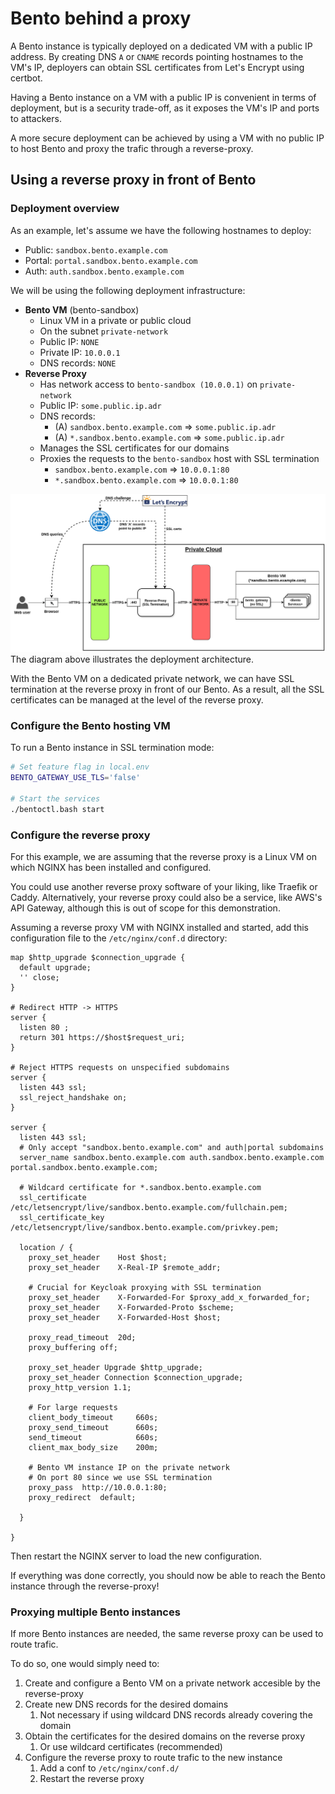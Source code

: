 # Bento behind a proxy

A Bento instance is typically deployed on a dedicated VM with a public IP address.
By creating DNS `A` or `CNAME` records pointing hostnames to the VM's IP, deployers
can obtain SSL certificates from Let's Encrypt using certbot.

Having a Bento instance on a VM with a public IP is convenient in terms of deployment,
but is a security trade-off, as it exposes the VM's IP and ports to attackers.

A more secure deployment can be achieved by using a VM with no public IP to host Bento
and proxy the trafic through a reverse-proxy.

## Using a reverse proxy in front of Bento

### Deployment overview
As an example, let's assume we have the following hostnames to deploy:
- Public: `sandbox.bento.example.com`
- Portal: `portal.sandbox.bento.example.com`
- Auth: `auth.sandbox.bento.example.com`

We will be using the following deployment infrastructure:
- **Bento VM** (bento-sandbox)
    - Linux VM in a private or public cloud
    - On the subnet `private-network`
    - Public IP: `NONE`
    - Private IP: `10.0.0.1`
    - DNS records: `NONE`
- **Reverse Proxy**
    - Has network access to `bento-sandbox (10.0.0.1)` on `private-network`
    - Public IP: `some.public.ip.adr`
    - DNS records:
        - (A) `sandbox.bento.example.com` => `some.public.ip.adr`
        - (A) `*.sandbox.bento.example.com` => `some.public.ip.adr`
    - Manages the SSL certificates for our domains
    - Proxies the requests to the `bento-sandbox` host with SSL termination
        - `sandbox.bento.example.com` => `10.0.0.1:80`
        - `*.sandbox.bento.example.com` => `10.0.0.1:80`


![Reverse proxy architecture](./img/private-network-reverse-proxy.png)
The diagram above illustrates the deployment architecture.

With the Bento VM on a dedicated private network, we can have SSL
termination at the reverse proxy in front of our Bento.
As a result, all the SSL certificates can be managed at the level of the reverse proxy.

### Configure the Bento hosting VM

To run a Bento instance in SSL termination mode:
```bash
# Set feature flag in local.env
BENTO_GATEWAY_USE_TLS='false'

# Start the services
./bentoctl.bash start
```

### Configure the reverse proxy

For this example, we are assuming that the reverse proxy is a Linux VM
on which NGINX has been installed and configured.

You could use another reverse proxy software of your liking, like Traefik or Caddy. 
Alternatively, your reverse proxy could also be a service, like AWS's API Gateway, although this is out of scope for this demonstration.

Assuming a reverse proxy VM with NGINX installed and started, add this
configuration file to the `/etc/nginx/conf.d` directory:

```nginx
map $http_upgrade $connection_upgrade {
  default upgrade;
  '' close;
}

# Redirect HTTP -> HTTPS
server {
  listen 80 ;
  return 301 https://$host$request_uri;
}

# Reject HTTPS requests on unspecified subdomains
server {
  listen 443 ssl;
  ssl_reject_handshake on;
}

server {
  listen 443 ssl;
  # Only accept "sandbox.bento.example.com" and auth|portal subdomains
  server_name sandbox.bento.example.com auth.sandbox.bento.example.com portal.sandbox.bento.example.com;
  
  # Wildcard certificate for *.sandbox.bento.example.com
  ssl_certificate /etc/letsencrypt/live/sandbox.bento.example.com/fullchain.pem;
  ssl_certificate_key /etc/letsencrypt/live/sandbox.bento.example.com/privkey.pem;
 
  location / {
    proxy_set_header    Host $host;
    proxy_set_header    X-Real-IP $remote_addr;

    # Crucial for Keycloak proxying with SSL termination
    proxy_set_header    X-Forwarded-For $proxy_add_x_forwarded_for;
    proxy_set_header    X-Forwarded-Proto $scheme;
    proxy_set_header    X-Forwarded-Host $host;

    proxy_read_timeout  20d;
    proxy_buffering off;
	
    proxy_set_header Upgrade $http_upgrade;
    proxy_set_header Connection $connection_upgrade;
    proxy_http_version 1.1;

    # For large requests
    client_body_timeout     660s;
    proxy_send_timeout      660s;
    send_timeout            660s;
    client_max_body_size    200m;
    
    # Bento VM instance IP on the private network
    # On port 80 since we use SSL termination
    proxy_pass  http://10.0.0.1:80;
    proxy_redirect	default;
      
  }

}
```

Then restart the NGINX server to load the new configuration.

If everything was done correctly, you should now be able to reach the Bento instance through the reverse-proxy!

### Proxying multiple Bento instances
If more Bento instances are needed, the same reverse proxy can be used to route trafic.

To do so, one would simply need to:
1. Create and configure a Bento VM on a private network accesible by the reverse-proxy
2. Create new DNS records for the desired domains 
   1. Not necessary if using wildcard DNS records already covering the domain
3. Obtain the certificates for the desired domains on the reverse proxy
   1. Or use wildcard certificates (recommended)
4. Configure the reverse proxy to route trafic to the new instance
   1. Add a conf to `/etc/nginx/conf.d/`
   2. Restart the reverse proxy
